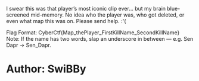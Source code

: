 <p>I swear this was that player’s most iconic clip ever… but my brain blue-screened mid-memory. No idea who the player was, who got deleted, or even what map this was on. Please send help. :'(

Flag Format: CyberCtf{Map_thePlayer_FirstKillName_SecondKillName}
Note: If the name has two words, slap an underscore in between — e.g. Sen Dapr → Sen_Dapr.</p>

<h1>Author: SwiBBy</h1>